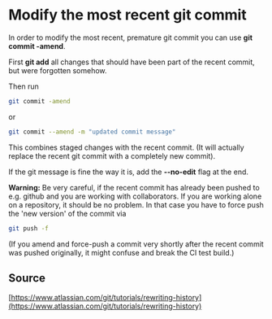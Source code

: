 # Modify the most recent git commit

In order to modify the most recent, premature git commit you can use **git commit -amend**.

First **git add** all changes that should have been part of the recent commit, but were forgotten somehow.

Then run

```bash
git commit -amend
```

or

```bash
git commit --amend -m "updated commit message"
```

This combines staged changes with the recent commit. (It will actually replace the recent git commit with a completely new commit).

If the git message is fine the way it is, add the **--no-edit** flag at the end.

**Warning:** Be very careful, if the recent commit has already been pushed to e.g. github and you are working with collaborators. If you are working alone on a repository, it should be no problem. In that case you have to force push the 'new version' of the commit via 

```bash
git push -f
```

(If you amend and force-push a commit very shortly after the recent commit was pushed originally, it might confuse and break the CI test build.)

## Source
[https://www.atlassian.com/git/tutorials/rewriting-history](https://www.atlassian.com/git/tutorials/rewriting-history) 